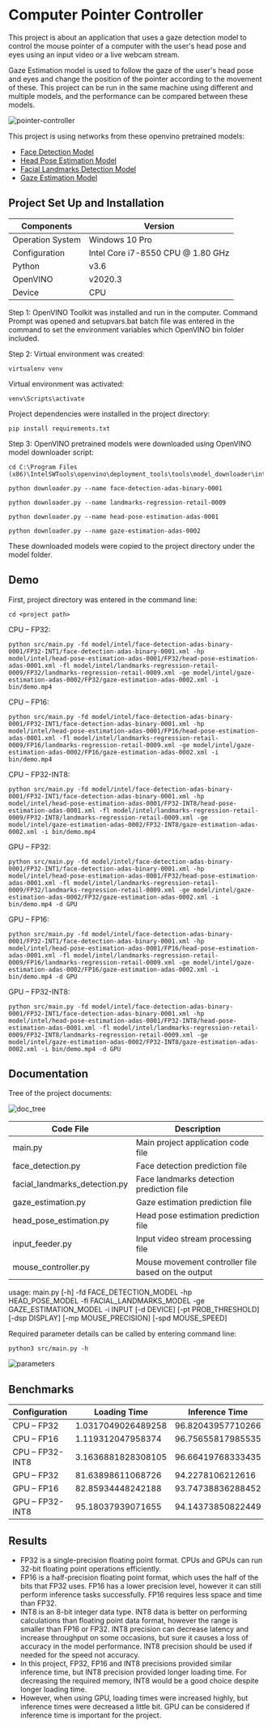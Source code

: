 # Computer Pointer Controller

This project is about an application that uses a gaze detection model to control the mouse pointer of a computer with the user's head pose and eyes using an input  video or a live webcam stream.

Gaze Estimation model is used to follow the gaze of the user's head pose and eyes and change the position of the pointer according to the movement of these. 
This project can be run in the same machine using different and multiple models, and the performance can be compared between these models.

![pointer-controller](./images/pointer_controller.png)

This project is using networks from these openvino pretrained models:
- [Face Detection Model](https://docs.openvinotoolkit.org/latest/_models_intel_face_detection_adas_binary_0001_description_face_detection_adas_binary_0001.html)
- [Head Pose Estimation Model](https://docs.openvinotoolkit.org/latest/_models_intel_head_pose_estimation_adas_0001_description_head_pose_estimation_adas_0001.html)
- [Facial Landmarks Detection Model](https://docs.openvinotoolkit.org/latest/_models_intel_landmarks_regression_retail_0009_description_landmarks_regression_retail_0009.html)
- [Gaze Estimation Model](https://docs.openvinotoolkit.org/latest/_models_intel_gaze_estimation_adas_0002_description_gaze_estimation_adas_0002.html)

## Project Set Up and Installation

| Components | Version |
| ------------------- | ------------- |
| Operation System | Windows 10 Pro |
| Configuration | Intel Core i7-8550 CPU @ 1.80 GHz |
| Python | v3.6 |
| OpenVINO | v2020.3 |
| Device | CPU |

Step 1:
OpenVINO Toolkit was installed and run in the computer.
Command Prompt was opened and setupvars.bat batch file was entered in the command to set the
environment variables which OpenVINO bin folder included.

Step 2:
Virtual environment was created:

    virtualenv venv
    
Virtual environment was activated:

    venv\Scripts\activate

Project dependencies were installed in the project directory:

    pip install requirements.txt

Step 3:
OpenVINO pretrained models were downloaded using OpenVINO model downloader script:

    cd C:\Program Files (x86)\IntelSWTools\openvino\deployment_tools\tools\model_downloader\intel
    
    python downloader.py --name face-detection-adas-binary-0001
    
    python downloader.py --name landmarks-regression-retail-0009
    
    python downloader.py --name head-pose-estimation-adas-0001
    
    python downloader.py --name gaze-estimation-adas-0002

These downloaded models were copied to the project directory under the model folder.

## Demo

First, project directory was entered in the command line:

    cd <project path>
    
CPU – FP32:

    python src/main.py -fd model/intel/face-detection-adas-binary-0001/FP32-INT1/face-detection-adas-binary-0001.xml -hp model/intel/head-pose-estimation-adas-0001/FP32/head-pose-estimation-adas-0001.xml -fl model/intel/landmarks-regression-retail-0009/FP32/landmarks-regression-retail-0009.xml -ge model/intel/gaze-estimation-adas-0002/FP32/gaze-estimation-adas-0002.xml -i bin/demo.mp4

CPU – FP16:

    python src/main.py -fd model/intel/face-detection-adas-binary-0001/FP32-INT1/face-detection-adas-binary-0001.xml -hp model/intel/head-pose-estimation-adas-0001/FP16/head-pose-estimation-adas-0001.xml -fl model/intel/landmarks-regression-retail-0009/FP16/landmarks-regression-retail-0009.xml -ge model/intel/gaze-estimation-adas-0002/FP16/gaze-estimation-adas-0002.xml -i bin/demo.mp4

CPU – FP32-INT8:

    python src/main.py -fd model/intel/face-detection-adas-binary-0001/FP32-INT1/face-detection-adas-binary-0001.xml -hp model/intel/head-pose-estimation-adas-0001/FP32-INT8/head-pose-estimation-adas-0001.xml -fl model/intel/landmarks-regression-retail-0009/FP32-INT8/landmarks-regression-retail-0009.xml -ge model/intel/gaze-estimation-adas-0002/FP32-INT8/gaze-estimation-adas-0002.xml -i bin/demo.mp4

GPU – FP32:

    python src/main.py -fd model/intel/face-detection-adas-binary-0001/FP32-INT1/face-detection-adas-binary-0001.xml -hp model/intel/head-pose-estimation-adas-0001/FP32/head-pose-estimation-adas-0001.xml -fl model/intel/landmarks-regression-retail-0009/FP32/landmarks-regression-retail-0009.xml -ge model/intel/gaze-estimation-adas-0002/FP32/gaze-estimation-adas-0002.xml -i bin/demo.mp4 -d GPU

GPU – FP16:

    python src/main.py -fd model/intel/face-detection-adas-binary-0001/FP32-INT1/face-detection-adas-binary-0001.xml -hp model/intel/head-pose-estimation-adas-0001/FP16/head-pose-estimation-adas-0001.xml -fl model/intel/landmarks-regression-retail-0009/FP16/landmarks-regression-retail-0009.xml -ge model/intel/gaze-estimation-adas-0002/FP16/gaze-estimation-adas-0002.xml -i bin/demo.mp4 -d GPU

GPU – FP32-INT8:

    python src/main.py -fd model/intel/face-detection-adas-binary-0001/FP32-INT1/face-detection-adas-binary-0001.xml -hp model/intel/head-pose-estimation-adas-0001/FP32-INT8/head-pose-estimation-adas-0001.xml -fl model/intel/landmarks-regression-retail-0009/FP32-INT8/landmarks-regression-retail-0009.xml -ge model/intel/gaze-estimation-adas-0002/FP32-INT8/gaze-estimation-adas-0002.xml -i bin/demo.mp4 -d GPU

## Documentation

Tree of the project documents:

![doc_tree](./images/doc_tree.png)

| Code File | Description
| ------------------- | ------------- |
| main.py | Main project application code file |
| face_detection.py | Face detection prediction file |
| facial_landmarks_detection.py | Face landmarks detection prediction file |
| gaze_estimation.py | Gaze estimation prediction file |
| head_pose_estimation.py | Head pose estimation prediction file |
| input_feeder.py | Input video stream processing file |
| mouse_controller.py | Mouse movement controller file based on the output |

usage: main.py [-h] -fd FACE_DETECTION_MODEL -hp HEAD_POSE_MODEL -fl
               FACIAL_LANDMARKS_MODEL -ge GAZE_ESTIMATION_MODEL -i INPUT
               [-d DEVICE] [-pt PROB_THRESHOLD] [-dsp DISPLAY]
               [-mp MOUSE_PRECISION] [-spd MOUSE_SPEED]

Required parameter details can be called by entering command line:

    python3 src/main.py -h

![parameters](./images/parameters.png)

## Benchmarks

| Configuration | Loading Time | Inference Time
| ------------- | ------------- | ------------- |
| CPU – FP32 | 1.0317049026489258  | 96.82043957710266  |
| CPU – FP16  | 1.119312047958374  | 96.75655817985535  |
| CPU – FP32-INT8 | 3.1636881828308105  | 96.66419768333435  |
| GPU – FP32  | 81.63898611068726  | 94.2278106212616  |
| GPU – FP16 | 82.85934448242188  | 93.74738836288452  |
| GPU – FP32-INT8  | 95.18037939071655  | 94.14373850822449  |

## Results

- FP32 is a single-precision floating point format. CPUs and GPUs can run 32-bit floating point operations efficiently.
- FP16 is a half-precision floating point format, which uses the half of the bits that FP32 uses. FP16 has a lower precision level, however it can still perform inference tasks successfully. FP16 requires less space and time than FP32.
- INT8 is an 8-bit integer data type. INT8 data is better on performing calculations than floating point data format, however the range is smaller than FP16 or FP32. INT8 precision can decrease latency and increase throughput on some occasions, but sure it causes a loss of accuracy in the model performance. INT8 precision should be used if needed for the speed not accuracy.
- In this project, FP32, FP16 and INT8 precisions provided similar inference time, but INT8 precision provided longer loading time. For decreasing the required memory, INT8 would be a good choice despite longer loading time.
- However, when using GPU, loading times were increased highly, but inference times were decreased a little bit. GPU can be considered if inference time is important for the project.
